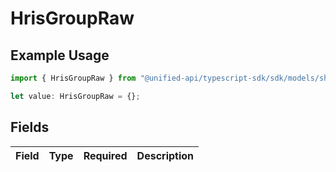 # HrisGroupRaw

## Example Usage

```typescript
import { HrisGroupRaw } from "@unified-api/typescript-sdk/sdk/models/shared";

let value: HrisGroupRaw = {};
```

## Fields

| Field       | Type        | Required    | Description |
| ----------- | ----------- | ----------- | ----------- |